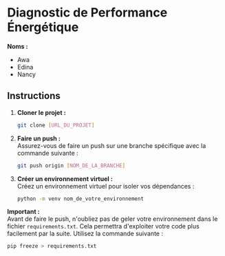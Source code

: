 # Diagnostic de Performance Énergétique

**Noms :**  
- Awa  
- Edina  
- Nancy  

## Instructions

1. **Cloner le projet :**  
   ```bash
   git clone [URL_DU_PROJET]
   ```

2. **Faire un push :**  
   Assurez-vous de faire un push sur une branche spécifique avec la commande suivante :  
   ```bash
   git push origin [NOM_DE_LA_BRANCHE]
   ```

3. **Créer un environnement virtuel :**  
   Créez un environnement virtuel pour isoler vos dépendances :  
   ```bash
   python -m venv nom_de_votre_environnement
   ```

**Important :**  
Avant de faire le push, n'oubliez pas de geler votre environnement dans le fichier `requirements.txt`. Cela permettra d'exploiter votre code plus facilement par la suite. Utilisez la commande suivante :  
```bash
pip freeze > requirements.txt
```
